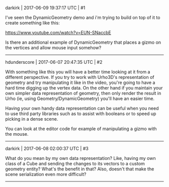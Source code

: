 darkirk | 2017-06-09 19:37:17 UTC | #1

I've seen the DynamicGeometry demo and i'm trying to build on top of it to create something like this:

https://www.youtube.com/watch?v=EUN-SNaccbE

Is there an additional example of DynamicGeometry that places a gizmo on the vertices and allow mouse input somehow?

-------------------------

hdunderscore | 2017-06-07 20:47:35 UTC | #2

With something like this you will have a better time looking at it from a different perspective. If you try to work with Urho3D's representation of geometry and try manipulating it like in the video, you're going to have a hard time digging up the vertex data. On the other hand if you maintain your own simpler data representation of geometry, then only render the result in Urho (ie, using Geometry/DynamicGeometry) you'll have an easier time.

Having your own handy data representation can be useful when you need to use third party libraries such as to assist with booleans or to speed up picking in a dense scene.

You can look at the editor code for example of manipulating a gizmo with the mouse.

-------------------------

darkirk | 2017-06-08 02:00:37 UTC | #3

What do you mean by my own data representation? Like, having my own class of a Cube and sending the changes to its vectors to a custom geometry entity? What's the benefit in that? Also, doesn't that make the scene serialization even more difficult?

-------------------------


